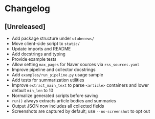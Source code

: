 # Changelog

## [Unreleased]
- Add package structure under `utubenews/`
- Move client-side script to `static/`
- Update imports and README
- Add docstrings and typing
- Provide example tests
- Allow setting `max_pages` for Naver sources via `rss_sources.yaml`
- Improve pipeline and collector docstrings
- Add `examples/run_pipeline.py` usage sample
- Add tests for summarization utilities
- Improve `extract_main_text` to parse `<article>` containers and lower
  default `min_len` to 10
- Normalize generated scripts before saving
- `run()` always extracts article bodies and summaries
- Output JSON now includes all collected fields
- Screenshots are captured by default; use `--no-screenshot` to opt out

